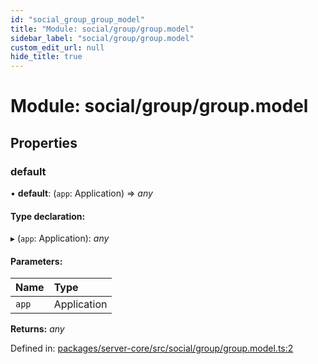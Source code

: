 ```yaml
---
id: "social_group_group_model"
title: "Module: social/group/group.model"
sidebar_label: "social/group/group.model"
custom_edit_url: null
hide_title: true
---
```


# Module: social/group/group.model

## Properties

### default

• **default**: (`app`: Application) => *any*

#### Type declaration:

▸ (`app`: Application): *any*

#### Parameters:

Name | Type |
:------ | :------ |
`app` | Application |

**Returns:** *any*

Defined in: [packages/server-core/src/social/group/group.model.ts:2](https://github.com/xr3ngine/xr3ngine/blob/65dfcf39a/packages/server-core/src/social/group/group.model.ts#L2)

